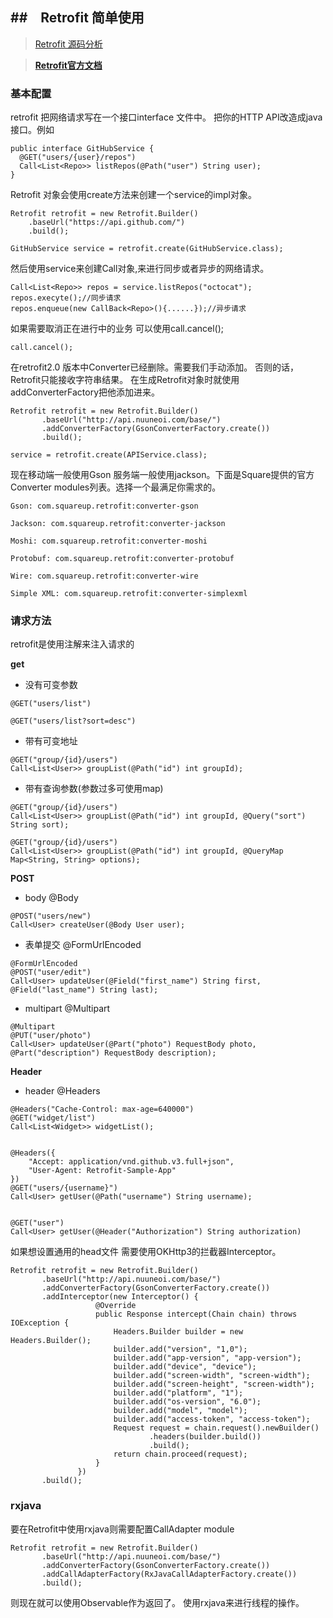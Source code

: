 ##　Retrofit 简单使用
---

> [Retrofit 源码分析](Retrofit2.md)

>**[Retrofit官方文档](http://square.github.io/retrofit/)**

### 基本配置
retrofit 把网络请求写在一个接口interface 文件中。
把你的HTTP API改造成java接口。例如

```
public interface GitHubService {
  @GET("users/{user}/repos")
  Call<List<Repo>> listRepos(@Path("user") String user);
}

```
Retrofit 对象会使用create方法来创建一个service的impl对象。

```
Retrofit retrofit = new Retrofit.Builder()
    .baseUrl("https://api.github.com/")
    .build();

GitHubService service = retrofit.create(GitHubService.class);

```
 然后使用service来创建Call对象,来进行同步或者异步的网络请求。

 ```
 Call<List<Repo>> repos = service.listRepos("octocat");
 repos.execyte();//同步请求
 repos.enqueue(new CallBack<Repo>(){......});//异步请求

 ```

 如果需要取消正在进行中的业务 可以使用call.cancel();
 ```
 call.cancel();

 ```
在retrofit2.0 版本中Converter已经删除。需要我们手动添加。 否则的话，Retrofit只能接收字符串结果。
在生成Retrofit对象时就使用addConverterFactory把他添加进来。


 ```
 Retrofit retrofit = new Retrofit.Builder()
        .baseUrl("http://api.nuuneoi.com/base/")
        .addConverterFactory(GsonConverterFactory.create())
        .build();

service = retrofit.create(APIService.class);

 ```
现在移动端一般使用Gson 服务端一般使用jackson。下面是Square提供的官方Converter modules列表。选择一个最满足你需求的。

```
Gson: com.squareup.retrofit:converter-gson

Jackson: com.squareup.retrofit:converter-jackson

Moshi: com.squareup.retrofit:converter-moshi

Protobuf: com.squareup.retrofit:converter-protobuf

Wire: com.squareup.retrofit:converter-wire

Simple XML: com.squareup.retrofit:converter-simplexml

```

### 请求方法
retrofit是使用注解来注入请求的

**get**

- 没有可变参数

```
@GET("users/list")

@GET("users/list?sort=desc")

```
- 带有可变地址

```
@GET("group/{id}/users")
Call<List<User>> groupList(@Path("id") int groupId);

```
- 带有查询参数(参数过多可使用map)

```
@GET("group/{id}/users")
Call<List<User>> groupList(@Path("id") int groupId, @Query("sort") String sort);

@GET("group/{id}/users")
Call<List<User>> groupList(@Path("id") int groupId, @QueryMap Map<String, String> options);

```
**POST**

- body @Body

```
@POST("users/new")
Call<User> createUser(@Body User user);

```

- 表单提交 @FormUrlEncoded

```
@FormUrlEncoded
@POST("user/edit")
Call<User> updateUser(@Field("first_name") String first, @Field("last_name") String last);

```
- multipart @Multipart

```
@Multipart
@PUT("user/photo")
Call<User> updateUser(@Part("photo") RequestBody photo, @Part("description") RequestBody description);

```
**Header**

- header @Headers

```
@Headers("Cache-Control: max-age=640000")
@GET("widget/list")
Call<List<Widget>> widgetList();


@Headers({
    "Accept: application/vnd.github.v3.full+json",
    "User-Agent: Retrofit-Sample-App"
})
@GET("users/{username}")
Call<User> getUser(@Path("username") String username);


@GET("user")
Call<User> getUser(@Header("Authorization") String authorization)

```

如果想设置通用的head文件 需要使用OKHttp3的拦截器Interceptor。

```
Retrofit retrofit = new Retrofit.Builder()
       .baseUrl("http://api.nuuneoi.com/base/")
       .addConverterFactory(GsonConverterFactory.create())
       .addInterceptor(new Interceptor() {
                   @Override
                   public Response intercept(Chain chain) throws IOException {
                       Headers.Builder builder = new Headers.Builder();
                       builder.add("version", "1,0");
                       builder.add("app-version", "app-version");
                       builder.add("device", "device");
                       builder.add("screen-width", "screen-width");
                       builder.add("screen-height", "screen-width");
                       builder.add("platform", "1");
                       builder.add("os-version", "6.0");
                       builder.add("model", "model");
                       builder.add("access-token", "access-token");
                       Request request = chain.request().newBuilder()
                               .headers(builder.build())
                               .build();
                       return chain.proceed(request);
                   }
               })
       .build();

```

### rxjava

要在Retrofit中使用rxjava则需要配置CallAdapter module

```
Retrofit retrofit = new Retrofit.Builder()
       .baseUrl("http://api.nuuneoi.com/base/")
       .addConverterFactory(GsonConverterFactory.create())
       .addCallAdapterFactory(RxJavaCallAdapterFactory.create())
       .build();

```
则现在就可以使用Observable作为返回了。 使用rxjava来进行线程的操作。
